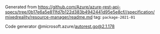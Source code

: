 Generated from https://github.com/Azure/azure-rest-api-specs/tree/0b17e6a5e811fd7b122d383b4942441d95e5e8cf//specification/mixedreality/resource-manager/readme.md tag: `package-2021-01`

Code generator @microsoft.azure/autorest.go@2.1.178


